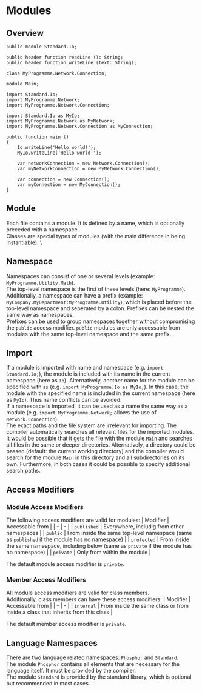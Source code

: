 # Modules

## Overview

```phosphor
public module Standard.Io;

public header function readLine (): String;
public header function writeLine (text: String);
```

```phosphor
class MyProgramme.Network.Connection;
```

```phosphor
module Main;

import Standard.Io;
import MyProgramme.Network;
import MyProgramme.Network.Connection;

import Standard.Io as MyIo;
import MyProgramme.Network as MyNetwork;
import MyProgramme.Network.Connection as MyConnection;

public function main ()
{
    Io.writeLine('Hello world!');
    MyIo.writeLine('Hello world!');

    var networkConnection = new Network.Connection();
    var myNetworkConnection = new MyNetwork.Connection();

    var connection = new Connection();
    var myConnection = new MyConnection();
}
```

## Module

Each file contains a module. It is defined by a name, which is optionally preceded with a namespace. \
Classes are special types of modules (with the main difference in being instantiable). \

## Namespace

Namespaces can consist of one or several levels (example: `MyProgramme.Utility.Math`). \
The top-level namespace is the first of these levels (here: `MyProgramme`). \
Additionally, a namespace can have a prefix (example: `MyCompany.MyDepartment:MyProgramme.Utility`), which is placed before the top-level namespace and seperated by a colon. Prefixes can be nested the same way as namespaces. \
Prefixes can be used to group namespaces together without compromising the `public` access modifier. `public` modules are only accessable from modules with the same top-level namespace and the same prefix.

## Import

If a module is imported with name and namespace (e.g. `import Standard.Io;`), the module is included with its name in the current namespace (here as `Io`). Alternatively, another name for the module can be specified with `as` (e.g. `import MyProgramme.Io as MyIo;`). In this case, the module with the specified name is included in the current namespace (here as `MyIo`). Thus name conflicts can be avoided. \
If a namespace is imported, it can be used as a name the same way as a module (e.g. `import MyProgramme.Network;` allows the use of `Network.Connection`). \
The exact paths and the file system are irrelevant for importing. The compiler automatically searches all relevant files for the imported modules. It would be possible that it gets the file with the module `Main` and searches all files in the same or deeper directories. Alternatively, a directory could be passed (default: the current working directory) and the compiler would search for the module `Main` in this directory and all subdirectories on its own. Furthermore, in both cases it could be possible to specify additional search paths.

## Access Modifiers

### Module Access Modifiers

The following access modifiers are valid for modules:
| Modifier | Accessable from |
| - | - |
| `published` | Everywhere, includig from other namespaces |
| `public` | From inside the same top-level namespace (same as `published` if the module has no namespace) |
| `protected` | From inside the same namespace, including below (same as `private` if the module has no namespace) |
| `private` | Only from within the module |

The default module access modifier is `private`.

### Member Access Modifiers

All module access modifiers are valid for class members. \
Additionally, class members can have these access modifiers:
| Modifier | Accessable from |
| - | - |
| `internal` | From inside the same class or from inside a class that inherits from this class |

The default member access modifier is `private`.

## Language Namespaces

There are two language related namespaces: `Phosphor` and `Standard`. \
The module `Phosphor` contains all elements that are necessary for the language itself. It must be provided by the compiler. \
The module `Standard` is provided by the standard library, which is optional but recommended in most cases.
